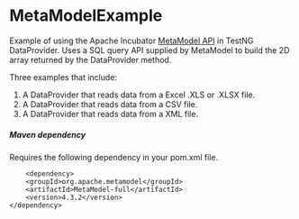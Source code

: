 MetaModelExample
================

Example of using the Apache Incubator [MetaModel API](http://metamodel.incubator.apache.org/) in TestNG DataProvider.   Uses a SQL query API supplied by MetaModel to build the 2D array returned by the DataProvider method.

Three examples that include:

1. A DataProvider that reads data from a Excel .XLS or .XLSX file.
2. A DataProvider that reads data from a CSV file.
3. A DataProvider that reads data from a XML file.



##### Maven dependency

Requires the following dependency in your pom.xml file.
```
	<dependency>
	<groupId>org.apache.metamodel</groupId>
	<artifactId>MetaModel-full</artifactId>
	<version>4.3.2</version>
</dependency>
```


